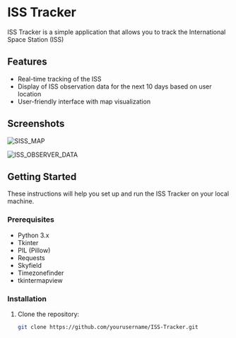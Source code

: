 # ISS Tracker

ISS Tracker is a simple application that allows you to track the International Space Station (ISS)

## Features

- Real-time tracking of the ISS
- Display of ISS observation data for the next 10 days based on user location
- User-friendly interface with map visualization

## Screenshots

![SISS_MAP](Schermopnamen\ISS_MAP.png)

![ISS_OBSERVER_DATA](Schermopnamen\ISS_OBSERVER_DATA.png)

## Getting Started

These instructions will help you set up and run the ISS Tracker on your local machine.

### Prerequisites

- Python 3.x
- Tkinter
- PIL (Pillow)
- Requests
- Skyfield
- Timezonefinder
- tkintermapview

### Installation

1. Clone the repository:

   ```bash
   git clone https://github.com/yourusername/ISS-Tracker.git
